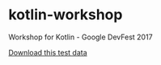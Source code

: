 # kotlin-workshop
Workshop for Kotlin - Google DevFest 2017


[Download this test data](https://gist.github.com/jermainedilao/769d6a0c695cf78dccec360fdcbe38ff)
